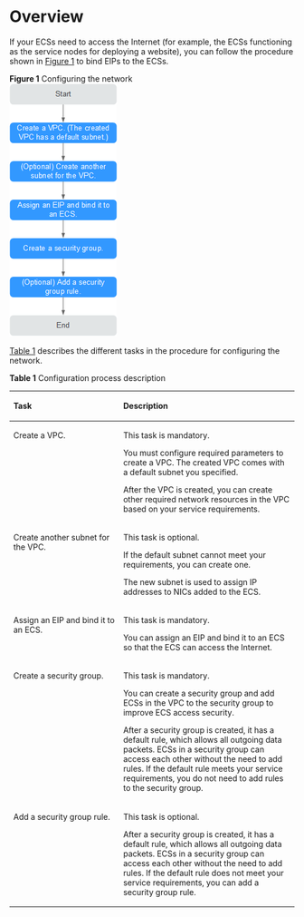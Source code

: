 # Overview<a name="qsg_0002"></a>

If your ECSs need to access the Internet \(for example, the ECSs functioning as the service nodes for deploying a website\), you can follow the procedure shown in  [Figure 1](#en-us_topic_0118499056_fe457c1ec47c84d6fa3b87210d5b284eb)  to bind EIPs to the ECSs.

**Figure  1**  Configuring the network<a name="en-us_topic_0118499056_fe457c1ec47c84d6fa3b87210d5b284eb"></a>  
![](figures/configuring-the-network.png "configuring-the-network")

[Table 1](#en-us_topic_0118499056_t5143cea7d59f4c31b1c56ab35e86f71f)  describes the different tasks in the procedure for configuring the network.

**Table  1**  Configuration process description

<a name="en-us_topic_0118499056_t5143cea7d59f4c31b1c56ab35e86f71f"></a>
<table><thead align="left"><tr id="en-us_topic_0118499056_rd46fbe417c1a4d4196d4ae976649caa7"><th class="cellrowborder" valign="top" width="38.53%" id="mcps1.2.3.1.1"><p id="en-us_topic_0118499056_aa20c8817f67b40d3ba27b78629516d3f"><a name="en-us_topic_0118499056_aa20c8817f67b40d3ba27b78629516d3f"></a><a name="en-us_topic_0118499056_aa20c8817f67b40d3ba27b78629516d3f"></a>Task</p>
</th>
<th class="cellrowborder" valign="top" width="61.47%" id="mcps1.2.3.1.2"><p id="en-us_topic_0118499056_a0eea81e5c6a947d5915bafe07f886ac8"><a name="en-us_topic_0118499056_a0eea81e5c6a947d5915bafe07f886ac8"></a><a name="en-us_topic_0118499056_a0eea81e5c6a947d5915bafe07f886ac8"></a>Description</p>
</th>
</tr>
</thead>
<tbody><tr id="en-us_topic_0118499056_rf8fbae6a398f4e658e2c6ad68527ef96"><td class="cellrowborder" valign="top" width="38.53%" headers="mcps1.2.3.1.1 "><p id="en-us_topic_0118499056_aa349144332da440893bf0db301c34664"><a name="en-us_topic_0118499056_aa349144332da440893bf0db301c34664"></a><a name="en-us_topic_0118499056_aa349144332da440893bf0db301c34664"></a>Create a VPC.</p>
</td>
<td class="cellrowborder" valign="top" width="61.47%" headers="mcps1.2.3.1.2 "><p id="en-us_topic_0118499056_abba0097b4ec3474cad85f4b948a9b7a9"><a name="en-us_topic_0118499056_abba0097b4ec3474cad85f4b948a9b7a9"></a><a name="en-us_topic_0118499056_abba0097b4ec3474cad85f4b948a9b7a9"></a>This task is mandatory.</p>
<p id="en-us_topic_0118499056_a597e557ba50f49e88bda01564ff87856"><a name="en-us_topic_0118499056_a597e557ba50f49e88bda01564ff87856"></a><a name="en-us_topic_0118499056_a597e557ba50f49e88bda01564ff87856"></a>You must configure required parameters to create a VPC. The created VPC comes with a default subnet you specified.</p>
<p id="en-us_topic_0118499056_af7d0dddd13744702a347bb7c2e03980a"><a name="en-us_topic_0118499056_af7d0dddd13744702a347bb7c2e03980a"></a><a name="en-us_topic_0118499056_af7d0dddd13744702a347bb7c2e03980a"></a>After the VPC is created, you can create other required network resources in the VPC based on your service requirements.</p>
</td>
</tr>
<tr id="en-us_topic_0118499056_rfa3546e7a13e43fa87b2259e5b952714"><td class="cellrowborder" valign="top" width="38.53%" headers="mcps1.2.3.1.1 "><p id="en-us_topic_0118499056_a6ee2e9edbf2a4a9c93b4dcaffdb3e8b2"><a name="en-us_topic_0118499056_a6ee2e9edbf2a4a9c93b4dcaffdb3e8b2"></a><a name="en-us_topic_0118499056_a6ee2e9edbf2a4a9c93b4dcaffdb3e8b2"></a>Create another subnet for the VPC.</p>
</td>
<td class="cellrowborder" valign="top" width="61.47%" headers="mcps1.2.3.1.2 "><p id="en-us_topic_0118499056_a47cd6268a7164960a92b63757bd0b1a3"><a name="en-us_topic_0118499056_a47cd6268a7164960a92b63757bd0b1a3"></a><a name="en-us_topic_0118499056_a47cd6268a7164960a92b63757bd0b1a3"></a>This task is optional.</p>
<p id="en-us_topic_0118499056_a7bef7c1795b4407f8a56a5f6f1e860cb"><a name="en-us_topic_0118499056_a7bef7c1795b4407f8a56a5f6f1e860cb"></a><a name="en-us_topic_0118499056_a7bef7c1795b4407f8a56a5f6f1e860cb"></a>If the default subnet cannot meet your requirements, you can create one.</p>
<p id="en-us_topic_0118499056_ad8cd630dc83c4a7ba9d022fdb3fdd175"><a name="en-us_topic_0118499056_ad8cd630dc83c4a7ba9d022fdb3fdd175"></a><a name="en-us_topic_0118499056_ad8cd630dc83c4a7ba9d022fdb3fdd175"></a>The new subnet is used to assign IP addresses to NICs added to the ECS.</p>
</td>
</tr>
<tr id="en-us_topic_0118499056_r570769dc55e84514a7b4217d6a543930"><td class="cellrowborder" valign="top" width="38.53%" headers="mcps1.2.3.1.1 "><p id="en-us_topic_0118499056_acbb18772996c44fcab4e46dfcdd0dca0"><a name="en-us_topic_0118499056_acbb18772996c44fcab4e46dfcdd0dca0"></a><a name="en-us_topic_0118499056_acbb18772996c44fcab4e46dfcdd0dca0"></a>Assign an EIP and bind it to an ECS.</p>
</td>
<td class="cellrowborder" valign="top" width="61.47%" headers="mcps1.2.3.1.2 "><p id="en-us_topic_0118499056_a03804715572c499a8a869ad68fa0305e"><a name="en-us_topic_0118499056_a03804715572c499a8a869ad68fa0305e"></a><a name="en-us_topic_0118499056_a03804715572c499a8a869ad68fa0305e"></a>This task is mandatory.</p>
<p id="en-us_topic_0118499056_a575b5f3fe254423ca89924fa8061b398"><a name="en-us_topic_0118499056_a575b5f3fe254423ca89924fa8061b398"></a><a name="en-us_topic_0118499056_a575b5f3fe254423ca89924fa8061b398"></a>You can assign an EIP and bind it to an ECS so that the ECS can access the Internet.</p>
</td>
</tr>
<tr id="en-us_topic_0118499056_r06afc77d8ba84443a76bdfc23a58a1f5"><td class="cellrowborder" valign="top" width="38.53%" headers="mcps1.2.3.1.1 "><p id="en-us_topic_0118499056_a6c372f1677c2471c911944ac62db73a6"><a name="en-us_topic_0118499056_a6c372f1677c2471c911944ac62db73a6"></a><a name="en-us_topic_0118499056_a6c372f1677c2471c911944ac62db73a6"></a>Create a security group.</p>
</td>
<td class="cellrowborder" valign="top" width="61.47%" headers="mcps1.2.3.1.2 "><p id="en-us_topic_0118499056_ac13a8ad697774a8ba46bbac1947099c2"><a name="en-us_topic_0118499056_ac13a8ad697774a8ba46bbac1947099c2"></a><a name="en-us_topic_0118499056_ac13a8ad697774a8ba46bbac1947099c2"></a>This task is mandatory.</p>
<p id="en-us_topic_0118499056_aa426a5288a00433baa21e6b3f1fcb1e3"><a name="en-us_topic_0118499056_aa426a5288a00433baa21e6b3f1fcb1e3"></a><a name="en-us_topic_0118499056_aa426a5288a00433baa21e6b3f1fcb1e3"></a>You can create a security group and add ECSs in the VPC to the security group to improve ECS access security.</p>
<p id="en-us_topic_0118499056_a898dd82e685844b2bb3d09c12183e878"><a name="en-us_topic_0118499056_a898dd82e685844b2bb3d09c12183e878"></a><a name="en-us_topic_0118499056_a898dd82e685844b2bb3d09c12183e878"></a>After a security group is created, it has a default rule, which allows all outgoing data packets. ECSs in a security group can access each other without the need to add rules. If the default rule meets your service requirements, you do not need to add rules to the security group.</p>
</td>
</tr>
<tr id="en-us_topic_0118499056_ra03bfe4215784be6ae0234c29961410b"><td class="cellrowborder" valign="top" width="38.53%" headers="mcps1.2.3.1.1 "><p id="en-us_topic_0118499056_a341ecd75565440b598f9ab7c9b6b9e1b"><a name="en-us_topic_0118499056_a341ecd75565440b598f9ab7c9b6b9e1b"></a><a name="en-us_topic_0118499056_a341ecd75565440b598f9ab7c9b6b9e1b"></a>Add a security group rule.</p>
</td>
<td class="cellrowborder" valign="top" width="61.47%" headers="mcps1.2.3.1.2 "><p id="en-us_topic_0118499056_aa73e2da8a7bd4c2f8966de571f359e41"><a name="en-us_topic_0118499056_aa73e2da8a7bd4c2f8966de571f359e41"></a><a name="en-us_topic_0118499056_aa73e2da8a7bd4c2f8966de571f359e41"></a>This task is optional.</p>
<p id="en-us_topic_0118499056_a45a897f64ea544e3aad7cf250d35cdd0"><a name="en-us_topic_0118499056_a45a897f64ea544e3aad7cf250d35cdd0"></a><a name="en-us_topic_0118499056_a45a897f64ea544e3aad7cf250d35cdd0"></a>After a security group is created, it has a default rule, which allows all outgoing data packets. ECSs in a security group can access each other without the need to add rules. If the default rule does not meet your service requirements, you can add a security group rule.</p>
</td>
</tr>
</tbody>
</table>

